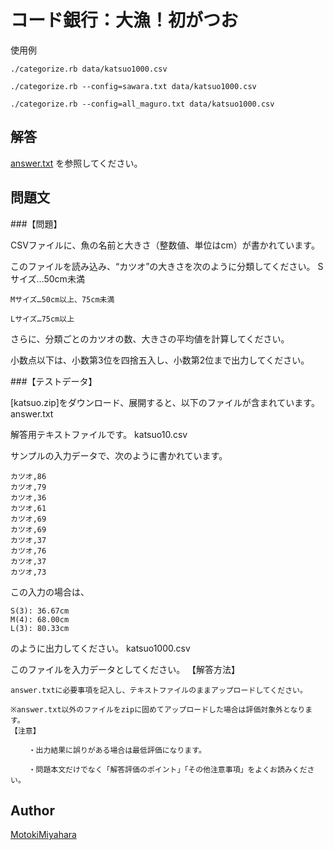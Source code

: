 コード銀行：大漁！初がつお
====

使用例

`./categorize.rb data/katsuo1000.csv`

`./categorize.rb --config=sawara.txt data/katsuo1000.csv`

`./categorize.rb --config=all_maguro.txt data/katsuo1000.csv`

## 解答
[answer.txt](blob/master/answer.txt) を参照してください。


## 問題文
###【問題】

CSVファイルに、魚の名前と大きさ（整数値、単位はcm）が書かれています。

このファイルを読み込み、“カツオ”の大きさを次のように分類してください。
    Sサイズ…50cm未満

    Mサイズ…50cm以上、75cm未満

    Lサイズ…75cm以上
さらに、分類ごとのカツオの数、大きさの平均値を計算してください。

小数点以下は、小数第3位を四捨五入し、小数第2位まで出力してください。


###【テストデータ】

[katsuo.zip]をダウンロード、展開すると、以下のファイルが含まれています。
    answer.txt

解答用テキストファイルです。
    katsuo10.csv

サンプルの入力データで、次のように書かれています。

    カツオ,86
    カツオ,79
    カツオ,36
    カツオ,61
    カツオ,69
    カツオ,69
    カツオ,37
    カツオ,76
    カツオ,37
    カツオ,73

この入力の場合は、

    S(3): 36.67cm
    M(4): 68.00cm
    L(3): 80.33cm


のように出力してください。
    katsuo1000.csv

このファイルを入力データとしてください。
    【解答方法】

    answer.txtに必要事項を記入し、テキストファイルのままアップロードしてください。

    ※answer.txt以外のファイルをzipに固めてアップロードした場合は評価対象外となります。
    【注意】

        ・出力結果に誤りがある場合は最低評価になります。

        ・問題本文だけでなく「解答評価のポイント」「その他注意事項」をよくお読みください。


## Author
[MotokiMiyahara](https://github.com/MotokiMiyahara/)


